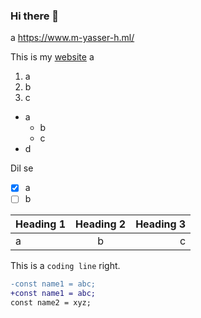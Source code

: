### Hi there 👋

<!--
**Masterx-AI/Masterx-AI** is a ✨ _special_ ✨ repository because its `README.md` (this file) appears on your GitHub profile.

Here are some ideas to get you started:

- 🔭 I’m currently working on ...
- 🌱 I’m currently learning ...
- 👯 I’m looking to collaborate on ...
- 🤔 I’m looking for help with ...
- 💬 Ask me about ...
- 📫 How to reach me: ...
- 😄 Pronouns: ...
- ⚡ Fun fact: ...
-->

a
https://www.m-yasser-h.ml/

This is my [website](https://www.m-yasser-h.ml/) a

<!--
![001](https://user-images.githubusercontent.com/54996245/142931400-7d42cb74-b138-414d-9e57-76a7296c07c5.png)
-->

1. a
1. b
1. c 

- a
  - b
  - c
- d

Dil se
- [x] a
- [ ] b

| Heading 1 | Heading 2 | Heading 3 |
| :--- | :---: | ---: |
| a | b | c |


This is a `coding line` right.

```diff
-const name1 = abc;
+const name1 = abc;
const name2 = xyz;
```













